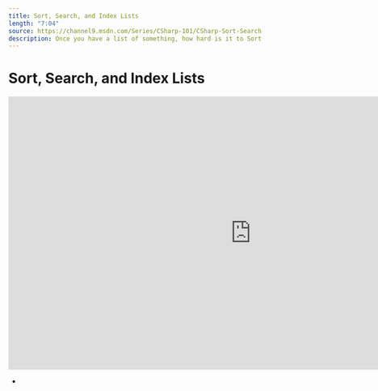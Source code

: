 ```yaml
---
title: Sort, Search, and Index Lists
length: "7:04"
source: https://channel9.msdn.com/Series/CSharp-101/CSharp-Sort-Search-and-Index-Lists
description: Once you have a list of something, how hard is it to Sort a List with C#? Can we search for items with a list or collection? Let's also examine indexing and how Lists can be explored from multiple direction in C# and .NET.
---
```

# Sort, Search, and Index Lists

<iframe src="https://channel9.msdn.com/Series/CSharp-101/CSharp-Sort-Search-and-Index-Lists/player?format=html5" width="960" height="540" allowFullScreen frameBorder="0" title="C#: Sort, Search, and Index Lists [13 of 19] - Microsoft Channel 9 Video"></iframe>

- 
